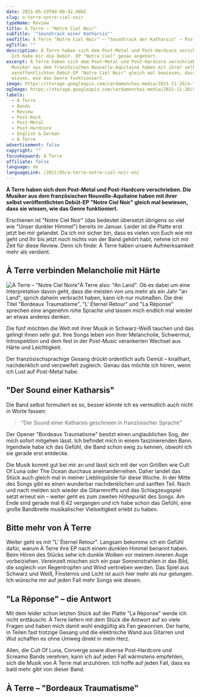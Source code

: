 ```yaml
---
date: 2021-05-19T04:00:42.000Z
slug: a-terre-notre-ciel-noir
typeName: Review
title: À Terre – "Notre Ciel Noir"
subTitle: '"Soundtrack einer Katharsis"'
seoTitle: À Terre "Notre Ciel Noir" – "Soundtrack der Katharsis" – Post-Metal Review
ogTitle: ""
description: À Terre haben sich dem Post-Metal und Post-Hardcore verschrieben.
  Ich habe mir die Debüt- EP "Notre Ciel" genau angehört.
excerpt: À Terre haben sich dem Post-Metal und Post-Hardcore verschrieben. Die
  Musiker aus dem französischen Nouvelle-Aquitaine haben mit ihrer selbst
  veröffentlichten Debüt-EP "Notre Ciel Noir" gleich mal bewiesen, dass sie
  wissen, wie das Genre funktioniert.
image: https://storage.googleapis.com/cardamonchai-media/2021-11-20/a-terre-jpg-imagine-585858_545454_1024_768/640.webp
ogImage: https://storage.googleapis.com/cardamonchai-media/2021-11-20/a-terre-1-jpg-imagine-080808_505050_1200_628/640.webp
labels:
  - À Terre
  - Bands
  - Review
  - Post-Rock
  - Post-Metal
  - Post-Hardcore
  - English & German
  - À Terre
advertisement: false
copyright: ""
focusKeyword: À Terre
affiliate: false
language: de
languageLink: /2021/05/a-terre-notre-ciel-noir-en/
---
```


**À Terre haben sich dem Post-Metal und Post-Hardcore verschrieben. Die Musiker aus dem französischen Nouvelle-Aquitaine haben mit ihrer selbst veröffentlichten Debüt-EP "Notre Ciel Noir" gleich mal bewiesen, dass sie wissen, wie das Genre funktioniert.**

Erschienen ist "Notre Ciel Noir" (das bedeutet übersetzt übrigens so viel wie "Unser dunkler Himmel") bereits im Januar. Leider ist die Platte erst jetzt bei mir gelandet. Da ich mir sicher bin, dass es vielen von Euch wie mir geht und Ihr bis jetzt noch nichts von der Band gehört habt, nehme ich mir Zeit für diese Review. Denn ich finde: À Terre haben unsere Aufmerksamkeit mehr als verdient.

## À Terre verbinden Melancholie mit Härte

![À Terre – "Notre Ciel Noire"](https://storage.googleapis.com/cardamonchai-media/2021-11-20/a-terre-notre-ciel-noir-jpeg-imagine-080808_6c6c6c_700_700/640.webp 'À Terre – "Notre Ciel Noire"')À Terre also: "An Land". Ob es dabei um eine Interpretation davon geht, dass die meisten von uns mehr als ein Jahr "an Land", sprich daheim verbracht haben, kann ich nur mutmaßen. Die drei Titel "Bordeaux Traumatisme", "L' Éternel Retour" und "La Réponse" sprechen eine angenehm rohe Sprache und lassen mich endlich mal wieder an etwas anderes denken.

Die fünf möchten die Welt mit ihrer Musik in Schwarz-Weiß tauchen und das gelingt ihnen sehr gut. Ihre Songs leben von ihrer Melancholie, Schwermut, Introspektion und dem fest in der Post-Music verankerten Wechsel aus Härte und Leichtigkeit.

Der französischsprachige Gesang drückt ordentlich aufs Gemüt – knallhart, nachdenklich und verzweifelt zugleich. Genau das möchte ich hören, wenn ich Lust auf Post-Metal habe.

## "Der Sound einer Katharsis"

Die Band selbst formuliert es so, besser könnte ich es vermutlich auch nicht in Worte fassen:

> "Der Sound einer Katharsis geschrieen in französischer Sprache"

Der Opener "Bordeaux Traumatisme" besitzt einen unglaublichen Sog, der mich sofort mitgehen lässt. Ich befindet mich in einem faszinierenden Bann. Irgendwie habe ich das Gefühl, die Band schon ewig zu kennen, obwohl ich sie gerade erst entdecke.

Die Musik kommt gut bei mir an und lässt sich mit der von Größen wie Cult Of Luna oder The Ocean durchaus aneinanderreihen. Daher landet das Stück auch gleich mal in meiner Lieblingsliste für diese Woche. In der Mitte des Songs gibt es einen wunderbar nachdenklichen und sanften Teil. Nach und nach melden sich wieder die Gitarrenriffs und das Schlagzeugspiel setzt erneut ein – weiter geht es zum zweiten Höhepunkt des Songs. Am Ende sind gerade mal 6:42 vergangen und ich habe schon das Gefühl, eine große Bandbreite musikalischer Vielseitigkeit erlebt zu haben.

## Bitte mehr von À Terre

Weiter geht es mit "L' Éternel Retour". Langsam bekomme ich ein Gefühl dafür, warum À Terre ihre EP nach einem dunklen Himmel benannt haben. Beim Hören des Stücks sehe ich dunkle Wolken vor meinem inneren Auge vorbeiziehen. Vereinzelt mischen sich ein paar Sonnenstrahlen in das Bild, die sogleich von Regentropfen und Wind vertrieben werden. Das Spiel aus Schwarz und Weiß, Finsternis und Licht ist auch hier mehr als nur gelungen. Ich wünsche mir auf jeden Fall mehr Songs wie diesen.

## "La Réponse" – die Antwort

Mit dem leider schon letzten Stück auf der Platte "La Réponse" werde ich nicht enttäuscht. À Terre liefern mit dem Stück die Antwort auf so viele Fragen und haben mich damit wohl endgültig als Fan gewonnen. Der harte, in Teilen fast trotzige Gesang und die elektrische Wand aus Gitarren und Wut schaffen es ohne Umweg direkt in mein Herz.

Allen, die Cult Of Luna, Converge sowie diverse Post-Hardcore und Screamo Bands verehren, kann ich auf jeden Fall wärmstens empfehlen, sich die Musik von À Terre mal anzuhören. Ich hoffe auf jeden Fall, dass es bald mehr gibt von dieser Band.

## À Terre – "Bordeaux Traumatisme"

<YouTube id="0K4K_OiRhzE" />
